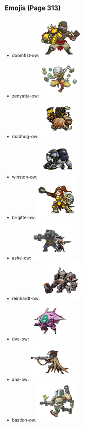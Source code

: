 
## Emojis (Page 313)

* doomfist-ow: ![doomfist-ow](output/doomfist-ow.png)
* zenyatta-ow: ![zenyatta-ow](output/zenyatta-ow.png)
* roadhog-ow: ![roadhog-ow](output/roadhog-ow.png)
* winston-ow: ![winston-ow](output/winston-ow.png)
* brigitte-ow: ![brigitte-ow](output/brigitte-ow.png)
* ashe-ow: ![ashe-ow](output/ashe-ow.png)
* reinhardt-ow: ![reinhardt-ow](output/reinhardt-ow.png)
* dva-ow: ![dva-ow](output/dva-ow.png)
* ana-ow: ![ana-ow](output/ana-ow.png)
* bastion-ow: ![bastion-ow](output/bastion-ow.png)
